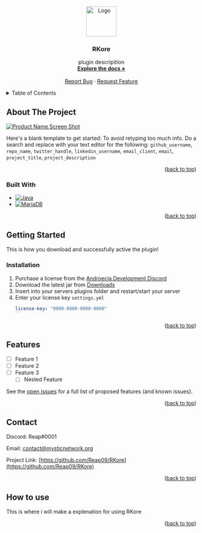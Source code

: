 <a name="readme-top"></a>

<!-- PROJECT LOGO -->
<br />
<div align="center">
  <a href="https://github.com/Reap09/RKore">
    <img src="images/logo.png" alt="Logo" width="80" height="80">
  </a>

<h3 align="center">RKore</h3>

  <p align="center">
    plugin descripition
    <br />
    <a href="https://github.com/Reap_9/RKore"><strong>Explore the docs »</strong></a>
    <br />
    <br />
    <a href="https://github.com/Reap09/RKore/issues">Report Bug</a>
    ·
    <a href="https://github.com/Reap09/RKore/issues">Request Feature</a>
  </p>
</div>



<!-- TABLE OF CONTENTS -->
<details>
  <summary>Table of Contents</summary>
  <ol>
    <li>
      <a href="#about-the-project">About The Project</a>
      <ul>
        <li><a href="#built-with">Built With</a></li>
      </ul>
    </li>
    <li>
      <a href="#getting-started">Getting Started</a>
      <ul>
        <li><a href="#installation">Installation</a></li>
      </ul>
    </li>
    <li><a href="#usage">Usage</a></li>
    <li><a href="#roadmap">Features</a></li>
    <li><a href="#contact">Contact</a></li>
    <li><a href="#how-to-use">How to Use</a></li>
  </ol>
</details>



<!-- ABOUT THE PROJECT -->
## About The Project

[![Product Name Screen Shot][product-screenshot]](https://example.com)

Here's a blank template to get started: To avoid retyping too much info. Do a search and replace with your text editor for the following: `github_username`, `repo_name`, `twitter_handle`, `linkedin_username`, `email_client`, `email`, `project_title`, `project_description`

<p align="right">(<a href="#readme-top">back to top</a>)</p>



### Built With

* [![Java][Java.com]][Java-url]
* [![MariaDB][Mariadb.org]][Mariadb-url]

<p align="right">(<a href="#readme-top">back to top</a>)</p>



<!-- GETTING STARTED -->
## Getting Started

This is how you download and successfully active the plugin!

<!-- INSTALLATION -->
### Installation

1. Purchase a license from the [Androecia Development Discord](https://discord.gg/CHANNEL_LINK)
2. Download the latest jar from [Downloads](https://discord.gg/CHANNELLINK)
3. Insert into your servers plugins folder and restart/start your server
4. Enter your license key `settings.yml`
   ```yml
   license-key: "0000-0000-0000-0000"
   ``

<p align="right">(<a href="#readme-top">back to top</a>)</p>




<!-- ROADMAP -->
## Features

- [ ] Feature 1
- [ ] Feature 2
- [ ] Feature 3
    - [ ] Nested Feature

See the [open issues](https://github.com/Reap09/RKore/issues) for a full list of proposed features (and known issues).

<p align="right">(<a href="#readme-top">back to top</a>)</p>

<!-- CONTACT -->
## Contact

Discord: Reap#0001

Email: contact@mysticnetwork.org

Project Link: [https://github.com/Reap09/RKore](https://github.com/Reap09/RKore)

<p align="right">(<a href="#readme-top">back to top</a>)</p>



<!-- HOW TO USE -->
## How to use

This is where i will make a explenation for using RKore

<p align="right">(<a href="#readme-top">back to top</a>)</p>



<!-- MARKDOWN LINKS & IMAGES -->
<!-- https://www.markdownguide.org/basic-syntax/#reference-style-links -->
[product-screenshot]: images/screenshot.png
[Mariadb.org]: https://img.shields.io/badge/MariaDB-003545?style=for-the-badge&logo=mariadb&logoColor=white
[Mariadb-url]: https://mariadb.org/
[Java.com]: https://img.shields.io/badge/Java-f89820?style=for-the-badge&logo=openjdk&logoColor=white
[Java-url]: https://www.java.com/en/
